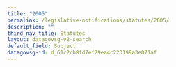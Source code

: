 ```yaml
---
title: "2005"
permalink: /legislative-notifications/statutes/2005/
description: ""
third_nav_title: Statutes
layout: datagovsg-v2-search
default_field: Subject
datagovsg-id: d_61c2cb8fd7ef29ea4c223199a3e071af
---
```

